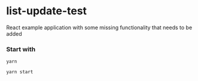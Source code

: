 # list-update-test

React example application with some missing functionality that needs to be added

### Start with

`yarn`

`yarn start`
